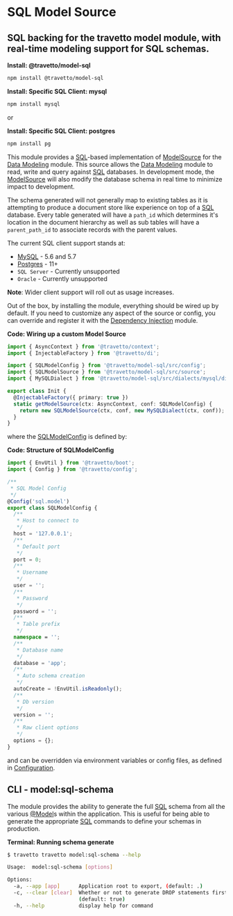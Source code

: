 <!-- This file was generated by the framweork and should not be modified directly -->
<!-- Please modify https://github.com/travetto/travetto/tree/master/module/model-sql/README.ts and execute "npm run docs" to rebuild -->
# SQL Model Source
## SQL backing for the travetto model module, with real-time modeling support for SQL schemas.

**Install: @travetto/model-sql**
```bash
npm install @travetto/model-sql
```

**Install: Specific SQL Client: mysql**
```bash
npm install mysql
```

or 

**Install: Specific SQL Client: postgres**
```bash
npm install pg
```

This module provides a [SQL](https://en.wikipedia.org/wiki/SQL)-based implementation of [ModelSource](https://github.com/travetto/travetto/tree/master/module/model/src/service/source.ts#L58) for the [Data Modeling](https://github.com/travetto/travetto/tree/master/module/model#readme "Datastore abstraction for CRUD operations with advanced query support.") module.  This source allows the [Data Modeling](https://github.com/travetto/travetto/tree/master/module/model#readme "Datastore abstraction for CRUD operations with advanced query support.") module to read, write and query against [SQL](https://en.wikipedia.org/wiki/SQL) databases. In development mode, the [ModelSource](https://github.com/travetto/travetto/tree/master/module/model/src/service/source.ts#L58) will also modify the database schema in real time to minimize impact to development.

The schema generated will not generally map to existing tables as it is attempting to produce a document store like experience on top of
a [SQL](https://en.wikipedia.org/wiki/SQL) database.  Every table generated will have a `path_id` which determines it's location in the document hierarchy as well as sub tables will have a `parent_path_id` to associate records with the parent values.

The current SQL client support stands at:
   
   *  [MySQL](https://www.mysql.com/) - 5.6 and 5.7
   *  [Postgres](https://postgresql.org) - 11+
   *  `SQL Server` - Currently unsupported
   *  `Oracle` - Currently unsupported

**Note**: Wider client support will roll out as usage increases.

Out of the box, by installing the module, everything should be wired up by default.  If you need to customize any aspect of the source or config, you can override and register it with the [Dependency Injection](https://github.com/travetto/travetto/tree/master/module/di#readme "Dependency registration/management and injection support.") module.

**Code: Wiring up a custom Model Source**
```typescript
import { AsyncContext } from '@travetto/context';
import { InjectableFactory } from '@travetto/di';

import { SQLModelConfig } from '@travetto/model-sql/src/config';
import { SQLModelSource } from '@travetto/model-sql/src/source';
import { MySQLDialect } from '@travetto/model-sql/src/dialects/mysql/dialect';

export class Init {
  @InjectableFactory({ primary: true })
  static getModelSource(ctx: AsyncContext, conf: SQLModelConfig) {
    return new SQLModelSource(ctx, conf, new MySQLDialect(ctx, conf));
  }
}
```

where the [SQLModelConfig](https://github.com/travetto/travetto/tree/master/module/model-sql/src/config.ts#L8) is defined by:

**Code: Structure of SQLModelConfig**
```typescript
import { EnvUtil } from '@travetto/boot';
import { Config } from '@travetto/config';

/**
 * SQL Model Config
 */
@Config('sql.model')
export class SQLModelConfig {
  /**
   * Host to connect to
   */
  host = '127.0.0.1';
  /**
   * Default port
   */
  port = 0;
  /**
   * Username
   */
  user = '';
  /**
   * Password
   */
  password = '';
  /**
   * Table prefix
   */
  namespace = '';
  /**
   * Database name
   */
  database = 'app';
  /**
   * Auto schema creation
   */
  autoCreate = !EnvUtil.isReadonly();
  /**
   * Db version
   */
  version = '';
  /**
   * Raw client options
   */
  options = {};
}
```

and can be overridden via environment variables or config files, as defined in [Configuration](https://github.com/travetto/travetto/tree/master/module/config#readme "Environment-aware config management using yaml files").

## CLI - model:sql-schema

The module provides the ability to generate the full [SQL](https://en.wikipedia.org/wiki/SQL) schema from all the various [@Model](https://github.com/travetto/travetto/tree/master/module/model/src/registry/decorator.ts#L12)s within the application.  This is useful for being able to generate the appropriate [SQL](https://en.wikipedia.org/wiki/SQL) commands to define your schemas in production.

**Terminal: Running schema generate**
```bash
$ travetto travetto model:sql-schema --help

Usage:  model:sql-schema [options]

Options:
  -a, --app [app]      Application root to export, (default: .)
  -c, --clear [clear]  Whether or not to generate DROP statements first
                       (default: true)
  -h, --help           display help for command
```

